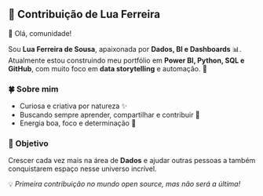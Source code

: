 ## 🌟 Contribuição de Lua Ferreira

👋 Olá, comunidade!

Sou **Lua Ferreira de Sousa**, apaixonada por **Dados, BI e Dashboards** 📊.  
Atualmente estou construindo meu portfólio em **Power BI, Python, SQL e GitHub**, com muito foco em **data storytelling** e automação. 🚀  

### 🍀 Sobre mim
- Curiosa e criativa por natureza ✨  
- Buscando sempre aprender, compartilhar e contribuir 🤝  
- Energia boa, foco e determinação 🦅  

### 🎯 Objetivo
Crescer cada vez mais na área de **Dados** e ajudar outras pessoas a também conquistarem espaço nesse universo incrível.  

💡 *Primeira contribuição no mundo open source, mas não será a última!*  
